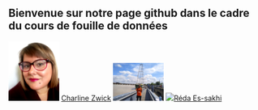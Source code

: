 ## Bienvenue sur notre page github dans le cadre du cours de fouille de données

<img src="charline.jpg" width="100">
<a href="mailto:charline.zwick@gmail.com?">Charline Zwick</a>
                                                                                                                                                    
<img src="IMG_20190811_170738.png" width="100">
<a href="reda.essakhi.auditeur@lecnam.net?"><img src="https://upload.wikimedia.org/wikipedia/commons/6/66/Logo_cnam.gif"/>Réda Es-sakhi</a>
